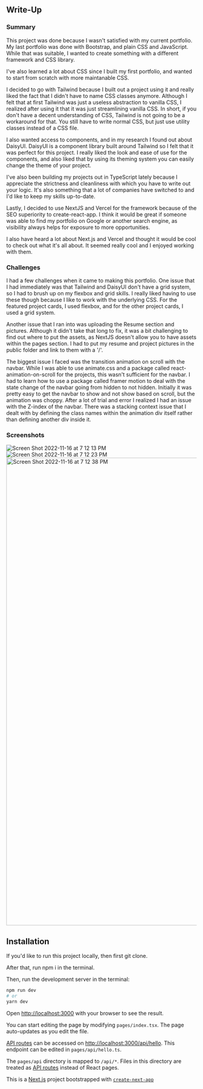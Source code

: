 ## Write-Up

### Summary

This project was done because I wasn't satisfied with my current portfolio. My last portfolio was done with Bootstrap, and plain CSS and JavaScript. While that was suitable, I wanted to create something with a different framework and CSS library.

I've also learned a lot about CSS since I built my first portfolio, and wanted to start from scratch with more maintanable CSS.

I decided to go with Tailwind because I built out a project using it and really liked the fact that I didn't have to name CSS classes anymore. Although I felt that at first Tailwind was just a useless abstraction to vanilla CSS, I realized after using it that it was just streamlining vanilla CSS. In short, if you don't have a decent understanding of CSS, Tailwind is not going to be a workaround for that. You still have to write normal CSS, but just use utility classes instead of a CSS file.

I also wanted access to components, and in my research I found out about DaisyUI. DaisyUI is a component library built around Tailwind so I felt that it was perfect for this project. I really liked the look and ease of use for the components, and also liked that by using its theming system you can easily change the theme of your project.

I've also been building my projects out in TypeScript lately because I appreciate the strictness and cleanliness with which you have to write out your logic. It's also something that a lot of companies have switched to and I'd like to keep my skills up-to-date.

Lastly, I decided to use NextJS and Vercel for the framework because of the SEO superiority to create-react-app. I think it would be great if someone was able to find my portfolio on Google or another search engine, as visibility always helps for exposure to more opportunities.

I also have heard a lot about Next.js and Vercel and thought it would be cool to check out what it's all about. It seemed really cool and I enjoyed working with them.

### Challenges

I had a few challenges when it came to making this portfolio. One issue that I had immediately was that Tailwind and DaisyUI don't have a grid system, so I had to brush up on my flexbox and grid skills. I really liked having to use these though because I like to work with the underlying CSS. For the featured project cards, I used flexbox, and for the other project cards, I used a grid system.

Another issue that I ran into was uploading the Resume section and pictures. Although it didn't take that long to fix, it was a bit challenging to find out where to put the assets, as NextJS doesn't allow you to have assets within the pages section. I had to put my resume and project pictures in the public folder and link to them with a '/'.

The biggest issue I faced was the transition animation on scroll with the navbar. While I was able to use animate.css and a package called react-animation-on-scroll for the projects, this wasn't sufficient for the navbar. I had to learn how to use a package called framer motion to deal with the state change of the navbar going from hidden to not hidden. Initially it was pretty easy to get the navbar to show and not show based on scroll, but the animation was choppy. After a lot of trial and error I realized I had an issue with the Z-index of the navbar. There was a stacking context issue that I dealt with by defining the class names within the animation div itself rather than defining another div inside it.

### Screenshots

![Screen Shot 2022-11-16 at 7 12 13 PM](https://user-images.githubusercontent.com/82760568/202346086-bb12d556-0328-4fc0-9348-9ab175f1100f.png)
![Screen Shot 2022-11-16 at 7 12 23 PM](https://user-images.githubusercontent.com/82760568/202346097-6937e01d-7d4a-4169-bae3-524ba730d646.png)
<img width="1239" alt="Screen Shot 2022-11-16 at 7 12 38 PM" src="https://user-images.githubusercontent.com/82760568/202346105-583d9b68-d42f-4a64-9d82-5f07ae8f4626.png">

## Installation

If you'd like to run this project locally, then first git clone.

After that, run npm i in the terminal.

Then, run the development server in the terminal:

```bash
npm run dev
# or
yarn dev
```

Open [http://localhost:3000](http://localhost:3000) with your browser to see the result.

You can start editing the page by modifying `pages/index.tsx`. The page auto-updates as you edit the file.

[API routes](https://nextjs.org/docs/api-routes/introduction) can be accessed on [http://localhost:3000/api/hello](http://localhost:3000/api/hello). This endpoint can be edited in `pages/api/hello.ts`.

The `pages/api` directory is mapped to `/api/*`. Files in this directory are treated as [API routes](https://nextjs.org/docs/api-routes/introduction) instead of React pages.

This is a [Next.js](https://nextjs.org/) project bootstrapped with [`create-next-app`](https://github.com/vercel/next.js/tree/canary/packages/create-next-app)
